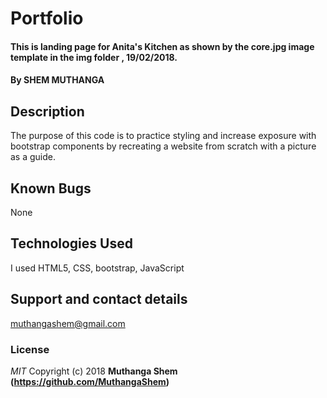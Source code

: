 # Portfolio
#### This is landing page for Anita's Kitchen as shown by the core.jpg image template in the img folder , 19/02/2018.
#### By **SHEM MUTHANGA**
## Description
The purpose of this code is to practice styling and increase exposure with bootstrap components by recreating a website from scratch with a picture as a guide.
## Known Bugs
None 
## Technologies Used
I used HTML5, CSS, bootstrap, JavaScript
## Support and contact details
muthangashem@gmail.com
### License
*MIT*
Copyright (c) 2018 **Muthanga Shem (https://github.com/MuthangaShem)**
  